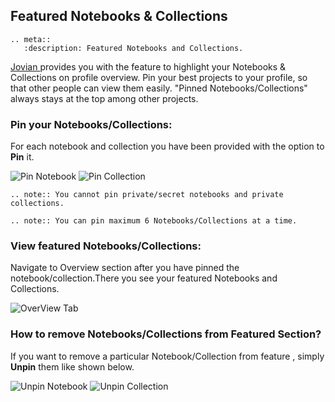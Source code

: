 ## Featured Notebooks & Collections

```eval_rst
.. meta::
   :description: Featured Notebooks and Collections.
```

<a href="https://jovian.ai?utm_source=docs" target=_blank> Jovian </a> provides you with the feature to highlight your Notebooks & Collections on profile overview. Pin your best projects to your profile, so that other people can view them easily. "Pinned Notebooks/Collections" always stays at the top among other projects.

### Pin your Notebooks/Collections:

For each notebook and collection you have been provided with the option to **Pin** it.

  <img src="https://imgur.com/ccxU4QF.png " class="screenshot" alt="Pin Notebook">

  <img src="https://i.imgur.com/0koaVcc.jpg" class="screenshot" alt="Pin Collection">

```eval_rst
.. note:: You cannot pin private/secret notebooks and private collections.
```

```eval_rst
.. note:: You can pin maximum 6 Notebooks/Collections at a time.
```

### View featured Notebooks/Collections:

Navigate to Overview section after you have pinned the notebook/collection.There you see
your featured Notebooks and Collections.

   <img src="https://i.imgur.com/xCj7qrn.jpg" class="screenshot" alt="OverView Tab">

### How to remove Notebooks/Collections from Featured Section?

If you want to remove a particular Notebook/Collection from feature , simply **Unpin** them
like shown below.

  <img src="https://i.imgur.com/wFHEnli.jpg" class="screenshot" alt="Unpin Notebook">

  <img src="https://i.imgur.com/oGwNxD6.jpg" class="screenshot" alt="Unpin Collection">

